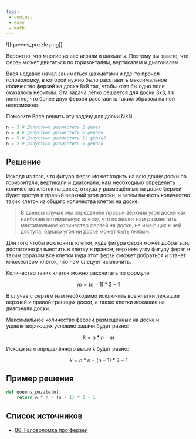 ```yaml
---
tags:
 - contest
 - easy
 - math
---
```


![[queens_puzzle.png]]

Вероятно, что многие из вас играли в шахматы. Поэтому вы знаете, что ферзь может двигаться по горизонталям, вертикалям и диагоналям.

Вася недавно начал заниматься шахматами и где-то прочел головоломку, в которой нужно было расставить максимальное количество ферзей на доске 8х8 так, чтобы хотя бы одно поле оказалось небитым. Эта задача легко решается для доски 3х3, т.к. понятно, что более двух ферзей расставить таким образом на ней невозможно.

Помогите Васе решить эту задачу для доски N×N.

```Python
n = 3 # Допустимо разместить 2 ферзя
n = 4 # Допустимо разместить 6 ферзей
n = 5 # Допустимо разместить 12 ферзей
n = 2 # Допустимо разместить 0 ферзей
```

## Решение

Исходя из того, что фигура ферзя может ходить на всю длину доски по горизонтали, вертикали и диагонали, нам необходимо определить количество клеток на доске, откуда у размещённых на доске ферзей будет доступ в правый верхний угол доски, и затем вычесть количество таких клеток из общего количества клеток на доске.

> В данном случае мы определили правый верхний угол доски как наиболее оптимальную клетку, что позволит нам разместить максимальное количество ферзей на доске, не имеющих к ней доступа, однако угол ни доске может быть любым.

Для того чтобы исключить клетки, куда фигура ферзя может добраться, достаточно разместить в клетку в правом, верхнем углу фигуру ферзя и таким образом все клетки куда этот ферзь сможет добраться и станет множеством клеток, что нам следует исключить.

Количество таких клеток можно рассчитать по формуле:

$$
m = (n - 1) * 3 - 1
$$

В случае с ферзём нам необходимо исключить все клетки лежащие верхней и правой границах доски, а также клетки лежащие на диагонали доски.

Максимальное количество ферзей размещённых на доске и удовлетворяющих условию задачи будет равно:

$$
k = n * n - m
$$

Исходя из  `m` определённого выше `k` будет равно:

$$
k = n * n - (n - 1) * 3 - 1
$$

## Пример решения

```Python
def queens_puzzle(n):
	return n * n - (n - 1) * 3 - 1
```

## Список источников

- [86. Головоломка про ферзей](https://acmp.ru/index.asp?main=task&id_task=86)
